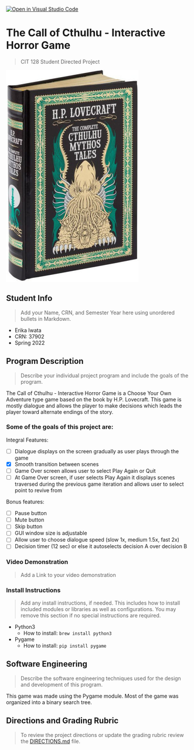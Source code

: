 [![Open in Visual Studio Code](https://classroom.github.com/assets/open-in-vscode-f059dc9a6f8d3a56e377f745f24479a46679e63a5d9fe6f495e02850cd0d8118.svg)](https://classroom.github.com/online_ide?assignment_repo_id=6908356&assignment_repo_type=AssignmentRepo)
# The Call of Cthulhu - Interactive Horror Game

>CIT 128 Student Directed Project

<img
    src = "assets/Cthulhu Book.jpeg"
    alt = "Cthulhu Book"
    style = "display: inline-block;margin: 50 auto; max-width: 300 px"
/>


## Student Info

>Add your Name, CRN, and Semester Year here using unordered bullets in Markdown.

* Erika Iwata
* CRN: 37902
* Spring 2022

## Program Description

>Describe your individual project program and include the goals of the program.

The Call of Cthulhu - Interactive Horror Game is a Choose Your Own Adventure type game based on the book by H.P. Lovecraft. This game is mostly dialogue and allows the player to make decisions which leads the player toward alternate endings of the story.

### Some of the goals of this project are:
Integral Features:
- [ ] Dialogue displays on the screen gradually as user plays through the game
- [X] Smooth transition between scenes
- [ ] Game Over screen allows user to select Play Again or Quit
- [ ] At Game Over screen, if user selects Play Again it displays scenes traversed during the previous game iteration and allows user to select point to revive from

Bonus features:
- [ ] Pause button
- [ ] Mute button
- [ ] Skip button
- [ ] GUI window size is adjustable
- [ ] Allow user to choose dialogue speed (slow 1x, medium 1.5x, fast 2x)
- [ ] Decision timer (12 sec) or else it autoselects decision A over decision B

### Video Demonstration

>Add a Link to your video demonstration

### Install Instructions

>Add any install instructions, if needed. This includes how to install included modules or libraries as well as configurations. You may remove this section if no special instructions are required.

- Python3
    - How to install: `brew install python3`
- Pygame
    - How to install: `pip install pygame`

## Software Engineering

>Describe the software engineering techniques used for the design and development of this program.

This game was made using the Pygame module. Most of the game was organized into a binary search tree.

## Directions and Grading Rubric

>To review the project directions or update the grading rubric review the [DIRECTIONS.md](DIRECTIONS.md) file.
